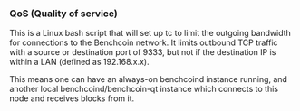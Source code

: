 ### QoS (Quality of service) ###

This is a Linux bash script that will set up tc to limit the outgoing bandwidth for connections to the Benchcoin network. It limits outbound TCP traffic with a source or destination port of 9333, but not if the destination IP is within a LAN (defined as 192.168.x.x).

This means one can have an always-on benchcoind instance running, and another local benchcoind/benchcoin-qt instance which connects to this node and receives blocks from it.
